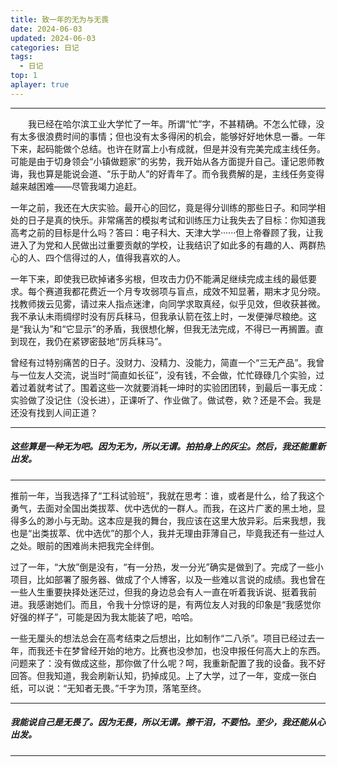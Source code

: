 ```yaml
---
title: 致一年的无为与无畏
date: 2024-06-03
updated: 2024-06-03
categories: 日记
tags:
  - 日记
top: 1
aplayer: true
---
```


<meting-js
 id="1807756571"
 server="netease"
 type="song"
 theme="#C20C0C">
</meting-js>

---

<p style="text-indent:2em">
我已经在哈尔滨工业大学忙了一年。所谓“忙”字，不甚精确。不怎么忙碌，没有太多很浪费时间的事情；但也没有太多得闲的机会，能够好好地休息一番。一年下来，起码能做个总结。也许在财富上小有成就，但是并没有完美完成主线任务。可能是由于切身领会“小镇做题家”的劣势，我开始从各方面提升自己。谨记恩师教诲，我也算是能说会道、“乐于助人”的好青年了。而令我费解的是，主线任务变得越来越困难——尽管我竭力追赶。

一年之前，我还在大庆实验。最开心的回忆，竟是得分训练的那些日子。和同学相处的日子是真的快乐。非常痛苦的模拟考试和训练压力让我失去了目标：你知道我高考之前的目标是什么吗？答曰：电子科大、天津大学······但上帝眷顾了我，让我进入了为党和人民做出过重要贡献的学校，让我结识了如此多的有趣的人、两群热心的人、四个信得过的人，值得我喜欢的人。

一年下来，即使我已砍掉诸多劣根，但攻击力仍不能满足继续完成主线的最低要求。每个赛道我都花费近一个月专攻弱项与盲点，成效不知显著，期末才见分晓。找教师拨云见雾，请过来人指点迷津，向同学求取真经，似乎见效，但收获甚微。我不承认未雨绸缪时没有厉兵秣马，但我承认箭在弦上时，一发便弹尽粮绝。这是“我认为”和“它显示”的矛盾，我很想化解，但我无法完成，不得已一再搁置。直到现在，我仍在紧锣密鼓地“厉兵秣马”。

曾经有过特别痛苦的日子。没财力、没精力、没能力，简直一个“三无产品”。我曾与一位友人交流，说当时“简直如长征”，没有钱，不会做，忙忙碌碌几个实验，过着过着就考试了。围着这些一次就要消耗一坤时的实验团团转，到最后一事无成：实验做了没记住（没长进），正课听了、作业做了。做试卷，欸？还是不会。我是还没有找到人间正道？

---

##### 这些算是一种无为吧。因为无为，所以无谓。拍拍身上的灰尘。然后，我还能重新出发。

---

推前一年，当我选择了“工科试验班”，我就在思考：谁，或者是什么，给了我这个勇气，去面对全国出类拔萃、优中选优的一群人。而我，在这片广袤的黑土地，显得多么的渺小与无助。这本应是我的舞台，我应该在这里大放异彩。后来我想，我也是“出类拔萃、优中选优”的那个人，我并无理由菲薄自己，毕竟我还有一些过人之处。眼前的困难尚未把我完全绊倒。

过了一年，“大放”倒是没有，“有一分热，发一分光”确实是做到了。完成了一些小项目，比如部署了服务器、做成了个人博客，以及一些难以言说的成绩。我也曾在一些人生重要抉择处迷茫过，但我的身边总会有人一直在听着我诉说、挺着我前进。我感谢她们。而且，令我十分惊讶的是，有两位友人对我的印象是“我感觉你好强的样子”，可能是因为我太能装了吧，哈哈。

一些无厘头的想法总会在高考结束之后想出，比如制作“二八杀”。项目已经过去一年，而我还卡在梦曾经开始的地方。比赛也没参加，也没申报任何高大上的东西。问题来了：没有做成这些，那你做了什么呢？呵，我重新配置了我的设备。我不好回答。但我知道，我会刷新认知，扔掉成见。上了大学，过了一年，变成一张白纸，可以说：“无知者无畏。”千字为顶，落笔至终。

---

##### 我能说自己是无畏了。因为无畏，所以无谓。擦干泪，不要怕。至少，我还能从心出发。
</p>

---